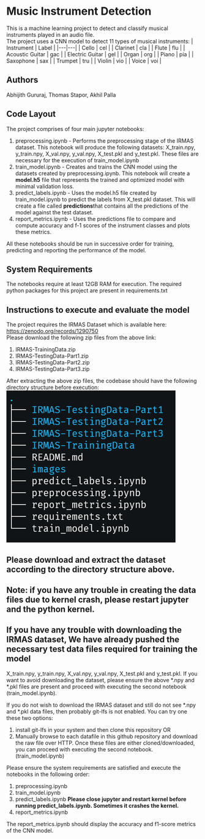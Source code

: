 # Music Instrument Detection
This is a machine learning project to detect and classify musical instruments played in an audio file.  
The project uses a CNN model to detect 11 types of musical instruments:
|  Instrument | Label  |
|---|---|
| Cello  |  cel |
| Clarinet  | cla  |
| Flute | flu |
| Acoustic Guitar | gac |
| Electric Guitar | gel |
| Organ | org |
| Piano | pia |
| Saxophone | sax |
| Trumpet | tru |
| Violin | vio |
| Voice | voi |

## Authors
Abhijith Gururaj, Thomas Stapor, Akhil Palla

## Code Layout
The project comprises of four main jupyter notebooks:
1. preprocessing.ipynb - Performs the preprocessing stage of the IRMAS dataset. This notebook will produce the following datasets: X_train.npy, y_train.npy, X_val.npy, y_val.npy, X_test.pkl and y_test.pkl. These files are necessary for the execution of train_model.ipynb
2. train_model.ipynb - Creates and trains the CNN model using the datasets created by preprocessing.ipynb. This notebook will create a **model.h5** file that represents the trained and optimized model with minimal validation loss.
3. predict_labels.ipynb - Uses the model.h5 file created by train_model.ipynb to predict the labels from X_test.pkl dataset. This will create a file called **predictions**that contains all the predictions of the model against the test dataset.
4. report_metrics.ipynb - Uses the predictions file to compare and compute accuracy and f-1 scores of the instrument classes and plots these metrics.

All these notebooks should be run in successive order for training, predicting and reporting the performance of the model.

## System Requirements
The notebooks require at least 12GB RAM for execution.
The required python packages for this project are present in requirements.txt

## Instructions to execute and evaluate the model
The project requires the IRMAS Dataset which is available here: https://zenodo.org/records/1290750  
Please download the following zip files from the above link:
1. IRMAS-TrainingData.zip
2. IRMAS-TestingData-Part1.zip
3. IRMAS-TestingData-Part2.zip
4. IRMAS-TestingData-Part3.zip

After extracting the above zip files, the codebase should have the following directory structure before execution:  
![Alt text](images/image.png)  

## Please download and extract the dataset according to the directory structure above.
## Note: if you have any trouble in creating the data files due to kernel crash, please restart jupyter and the python kernel.
## If you have any trouble with downloading the IRMAS dataset, We have already pushed the necessary test data files required for training the model
X_train.npy, y_train.npy, X_val.npy, y_val.npy, X_test.pkl and y_test.pkl.
If you want to avoid downloading the dataset, please ensure the above *.npy and *.pkl files are present and proceed with executing the second notebook (train_model.ipynb).  

If you do not wish to download the IRMAS dataset and still do not see *.npy and *.pkl data files, then probably git-lfs is not enabled. You can try one these two options:
1. install git-lfs in your system and then clone this repository OR
2. Manually browse to each datafile in this github repository and download the raw file over HTTP.
Once these files are either cloned/downloaded, you can proceed with executing the second notebook. (train_model.ipynb)

Please ensure the system requirements are satisfied and execute the notebooks in the following order:
1. preprocessing.ipynb
2. train_model.ipynb
3. predict_labels.ipynb **Please close jupyter and restart kernel before running predict_labels.ipynb. Sometimes it crashes the kernel.**
4. report_metrics.ipynb

The report_metrics.ipynb should display the accuracy and f1-score metrics of the CNN model. 